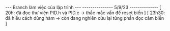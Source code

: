--- Branch làm việc của lập trình ---
--------------- 5/9/23 --------------
[ 20h: đã đọc thư viện PID.h và PID.c -> thắc mắc vấn đề reset biến ]
[ 23h30: đã hiểu cách dùng hàm -> còn đang nghiên cứu lại từng phần đọc cảm biến ]
